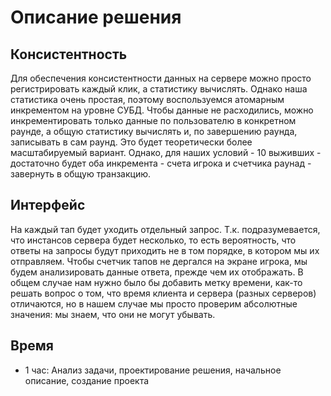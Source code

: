 # Описание решения

## Консистентность

Для обеспечения консистентности данных на сервере можно просто регистрировать каждый клик, а статистику вычислять. Однако наша статистика очень простая, поэтому воспользуемся атомарным инкрементом на уровне СУБД. Чтобы данные не расходились, можно инкрементировать только данные по пользователю в конкретном раунде, а общую статистику вычислять и, по завершению раунда, записывать в сам раунд. Это будет теоретически более масштабируемый вариант. Однако, для наших условий - 10 выживших - достаточно будет оба инкремента - счета игрока и счетчика раунад - завернуть в общую транзакцию.

## Интерфейс

На каждый тап будет уходить отдельный запрос. Т.к. подразумевается, что инстансов сервера будет несколько, то есть вероятность, что ответы на запросы будут приходить не в том порядке, в котором мы их отправляем. Чтобы счетчик тапов не дергался на экране игрока, мы будем анализировать данные ответа, прежде чем их отображать. В общем случае нам нужно было бы добавить метку времени, как-то решать вопрос о том, что время клиента и сервера (разных серверов) отличаются, но в нашем случае мы просто проверим абсолютные значения: мы знаем, что они не могут убывать.


## Время
- 1 час: Анализ задачи, проектирование решения, начальное описание, создание проекта